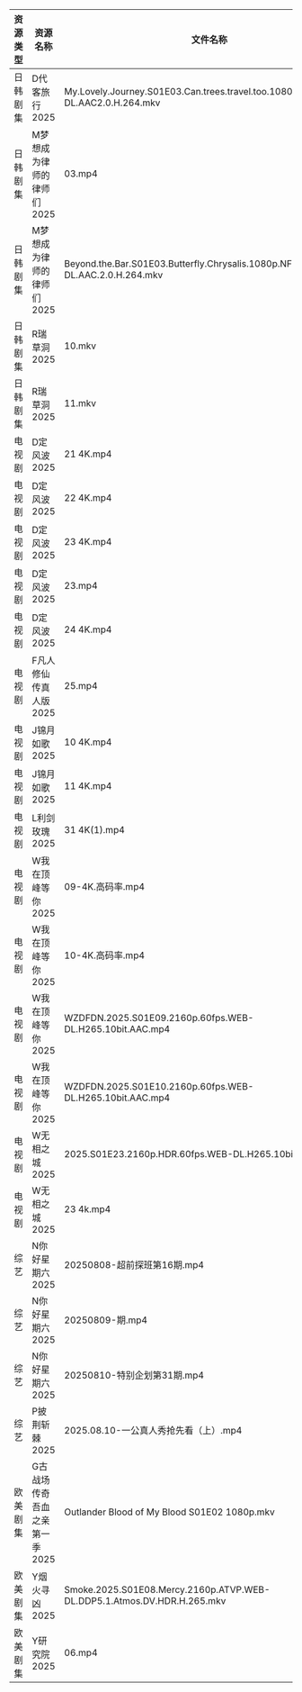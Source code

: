 | 资源类型 | 资源名称              | 文件名称                                                                               | 分享链接                                 | 更新时间                |
| ---- | ----------------- | ---------------------------------------------------------------------------------- | ------------------------------------ | ------------------- |
| 日韩剧集 | D代客旅行2025         | My.Lovely.Journey.S01E03.Can.trees.travel.too.1080p.friDay.WEB-DL.AAC2.0.H.264.mkv | https://pan.quark.cn/s/ffaab0f06b8d  | 2025-08-10 21:18:37 |
| 日韩剧集 | M梦想成为律师的律师们2025   | 03.mp4                                                                             | https://pan.quark.cn/s/d4ecaff7fa34  | 2025-08-10 01:26:09 |
| 日韩剧集 | M梦想成为律师的律师们2025   | Beyond.the.Bar.S01E03.Butterfly.Chrysalis.1080p.NF.WEB-DL.AAC.2.0.H.264.mkv        | https://pan.quark.cn/s/d4ecaff7fa34  | 2025-08-10 10:25:56 |
| 日韩剧集 | R瑞草洞2025          | 10.mkv                                                                             | https://pan.quark.cn/s/649fc8f75449  | 2025-08-10 01:30:28 |
| 日韩剧集 | R瑞草洞2025          | 11.mkv                                                                             | https://pan.quark.cn/s/649fc8f75449  | 2025-08-10 01:30:31 |
| 电视剧  | D定风波2025          | 21 4K.mp4                                                                          | https://www.alipan.com/s/JczfVyDN3cU | 2025-08-10 10:01:07 |
| 电视剧  | D定风波2025          | 22 4K.mp4                                                                          | https://www.alipan.com/s/JczfVyDN3cU | 2025-08-10 10:01:07 |
| 电视剧  | D定风波2025          | 23 4K.mp4                                                                          | https://www.alipan.com/s/JczfVyDN3cU | 2025-08-10 20:01:07 |
| 电视剧  | D定风波2025          | 23.mp4                                                                             | https://www.alipan.com/s/JczfVyDN3cU | 2025-08-10 20:01:06 |
| 电视剧  | D定风波2025          | 24 4K.mp4                                                                          | https://www.alipan.com/s/JczfVyDN3cU | 2025-08-10 20:01:06 |
| 电视剧  | F凡人修仙传真人版2025     | 25.mp4                                                                             | https://www.alipan.com/s/Nv8hxtNv9F1 | 2025-08-10 16:01:13 |
| 电视剧  | J锦月如歌2025         | 10 4K.mp4                                                                          | https://www.alipan.com/s/jdpjNxUdeEZ | 2025-08-10 10:01:23 |
| 电视剧  | J锦月如歌2025         | 11 4K.mp4                                                                          | https://www.alipan.com/s/jdpjNxUdeEZ | 2025-08-10 10:01:23 |
| 电视剧  | L利剑玫瑰2025         | 31 4K(1).mp4                                                                       | https://www.alipan.com/s/rhnmZAsByum | 2025-08-10 10:01:32 |
| 电视剧  | W我在顶峰等你2025       | 09-4K.高码率.mp4                                                                      | https://pan.quark.cn/s/cb17e03fd6d6  | 2025-08-10 16:33:46 |
| 电视剧  | W我在顶峰等你2025       | 10-4K.高码率.mp4                                                                      | https://pan.quark.cn/s/cb17e03fd6d6  | 2025-08-10 16:33:50 |
| 电视剧  | W我在顶峰等你2025       | WZDFDN.2025.S01E09.2160p.60fps.WEB-DL.H265.10bit.AAC.mp4                           | https://pan.quark.cn/s/cb17e03fd6d6  | 2025-08-10 16:33:58 |
| 电视剧  | W我在顶峰等你2025       | WZDFDN.2025.S01E10.2160p.60fps.WEB-DL.H265.10bit.AAC.mp4                           | https://pan.quark.cn/s/cb17e03fd6d6  | 2025-08-10 16:33:56 |
| 电视剧  | W无相之城2025         | 2025.S01E23.2160p.HDR.60fps.WEB-DL.H265.10bit.AAC.mp4                              | https://pan.quark.cn/s/6e375bf1a4ee  | 2025-08-10 21:35:27 |
| 电视剧  | W无相之城2025         | 23 4k.mp4                                                                          | https://pan.quark.cn/s/6e375bf1a4ee  | 2025-08-10 21:35:23 |
| 综艺   | N你好星期六2025        | 20250808-超前探班第16期.mp4                                                              | https://www.alipan.com/s/nvuMvPrHLGa | 2025-08-10 21:02:34 |
| 综艺   | N你好星期六2025        | 20250809-期.mp4                                                                     | https://www.alipan.com/s/nvuMvPrHLGa | 2025-08-10 21:02:33 |
| 综艺   | N你好星期六2025        | 20250810-特别企划第31期.mp4                                                              | https://www.alipan.com/s/nvuMvPrHLGa | 2025-08-10 21:02:33 |
| 综艺   | P披荆斩棘2025         | 2025.08.10-一公真人秀抢先看（上）.mp4                                                         | https://pan.quark.cn/s/9ae1eb01008d  | 2025-08-10 16:43:36 |
| 欧美剧集 | G古战场传奇吾血之亲第一季2025 | Outlander Blood of My Blood S01E02 1080p.mkv                                       | https://pan.quark.cn/s/7f40213b74fb  | 2025-08-10 21:20:27 |
| 欧美剧集 | Y烟火寻凶2025         | Smoke.2025.S01E08.Mercy.2160p.ATVP.WEB-DL.DDP5.1.Atmos.DV.HDR.H.265.mkv            | https://pan.quark.cn/s/96d5d0ce3ae2  | 2025-08-10 10:38:00 |
| 欧美剧集 | Y研究院2025          | 06.mp4                                                                             | https://pan.quark.cn/s/cce98d42e888  | 2025-08-10 21:38:34 |
